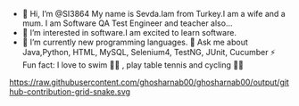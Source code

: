 

- 👋 Hi, I’m @SI3864 My name is Sevda.Iam from Turkey.I am  a wife and a mum. I am Software QA Test Engineer and teacher also... 
- 👀 I’m interested in software.I am excited to learn software.
- 🌱 I’m currently  new programming languages.
💬 Ask me about Java,Python, HTML, MySQL, Selenium4, TestNG, JUnit, Cucumber
⚡ Fun fact: I love to swim 🏊‍♀ , play table tennis and cycling 🚴‍♀️



https://raw.githubusercontent.com/ghosharnab00/ghosharnab00/output/github-contribution-grid-snake.svg
